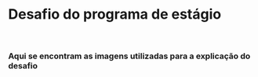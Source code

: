 # Desafio do programa de estágio

<br/>
</div>

### Aqui se encontram as imagens utilizadas para a explicação do desafio
